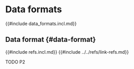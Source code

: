 # Data formats

{{#include data_formats.incl.md}}

## Data format {#data-format}

{{#include refs.incl.md}}
{{#include ../../refs/link-refs.md}}

<div class="hidden">
TODO P2
</div>
